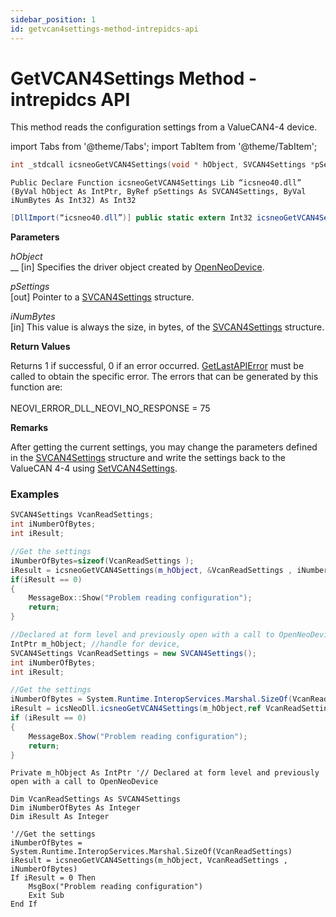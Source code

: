 ```yaml
---
sidebar_position: 1
id: getvcan4settings-method-intrepidcs-api
---
```


# GetVCAN4Settings Method - intrepidcs API

This method reads the configuration settings from a ValueCAN4-4 device.

import Tabs from '@theme/Tabs';
import TabItem from '@theme/TabItem';

<Tabs>
<TabItem value="cpp" label="C/C++ Declare" default>

```cpp
int _stdcall icsneoGetVCAN4Settings(void * hObject, SVCAN4Settings *pSettings, int iNumBytes);
```
</TabItem>

<TabItem value="vbnet" label="Visual Basic .NET Declare">

```vbnet
Public Declare Function icsneoGetVCAN4Settings Lib “icsneo40.dll” (ByVal hObject As IntPtr, ByRef pSettings As SVCAN4Settings, ByVal iNumBytes As Int32) As Int32
```
</TabItem>

<TabItem value="c#" label="C# Declare">

```csharp
[DllImport(“icsneo40.dll”)] public static extern Int32 icsneoGetVCAN4Settings(IntPtr hObject, ref SVCAN4Settings pSettings, Int32 iNumBytes);
```
</TabItem>
</Tabs>

**Parameters**

_hObject_\
\_\_ \[in] Specifies the driver object created by [OpenNeoDevice](../../basic-functions-overview-intrepidcs-api/openneodevice-method-intrepidcs-api).

_pSettings_\
\[out] Pointer to a [SVCAN4Settings](../../structures-types-and-defines-overview-intrepidcs-api/setting-structures-overview-intrepidcs-api/svcan4settings-structure) structure.

_iNumBytes_\
\[in] This value is always the size, in bytes, of the [SVCAN4Settings](../../structures-types-and-defines-overview-intrepidcs-api/setting-structures-overview-intrepidcs-api/svcan4settings-structure) structure.

**Return Values**

Returns 1 if successful, 0 if an error occurred. [GetLastAPIError](../../error-functions-overview-intrepidcs-api/getlastapierror-method-intrepidcs-api) must be called to obtain the specific error. The errors that can be generated by this function are:\
\
NEOVI\_ERROR\_DLL\_NEOVI\_NO\_RESPONSE = 75

**Remarks**

After getting the current settings, you may change the parameters defined in the [SVCAN4Settings](../../structures-types-and-defines-overview-intrepidcs-api/setting-structures-overview-intrepidcs-api/svcan4settings-structure) structure and write the settings back to the ValueCAN 4-4 using [SetVCAN4Settings](setvcan4settings-method-intrepidcs-api).

### Examples

<Tabs>
<TabItem value="cpp" label="C/C++ Example" default>

```cpp
SVCAN4Settings VcanReadSettings;
int iNumberOfBytes;
int iResult;

//Get the settings
iNumberOfBytes=sizeof(VcanReadSettings );
iResult = icsneoGetVCAN4Settings(m_hObject, &VcanReadSettings , iNumberOfBytes);
if(iResult == 0)
{
    MessageBox::Show("Problem reading configuration");
    return;
}
```
</TabItem>
<TabItem value="c#" label="C# Example">

```csharp
//Declared at form level and previously open with a call to OpenNeoDevice
IntPtr m_hObject; //handle for device,
SVCAN4Settings VcanReadSettings = new SVCAN4Settings();
int iNumberOfBytes;
int iResult;

//Get the settings
iNumberOfBytes = System.Runtime.InteropServices.Marshal.SizeOf(VcanReadSettings);
iResult = icsNeoDll.icsneoGetVCAN4Settings(m_hObject,ref VcanReadSettings , iNumberOfBytes);
if (iResult == 0)
{
    MessageBox.Show("Problem reading configuration");
    return;
}
```
</TabItem>

<TabItem value="vbnet" label="Visual Basic .NET Example">

```vbnet
Private m_hObject As IntPtr '// Declared at form level and previously open with a call to OpenNeoDevice

Dim VcanReadSettings As SVCAN4Settings
Dim iNumberOfBytes As Integer
Dim iResult As Integer

'//Get the settings
iNumberOfBytes = System.Runtime.InteropServices.Marshal.SizeOf(VcanReadSettings)
iResult = icsneoGetVCAN4Settings(m_hObject, VcanReadSettings , iNumberOfBytes)
If iResult = 0 Then
    MsgBox("Problem reading configuration")
    Exit Sub
End If
```
</TabItem>
</Tabs>